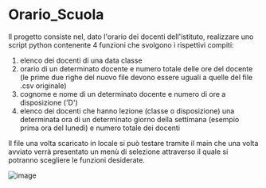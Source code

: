 # Orario_Scuola
Il progetto consiste nel, dato l'orario dei docenti dell'istituto, realizzare uno script python contenente 4 funzioni che svolgono i rispettivi compiti:
1. elenco dei docenti di una data classe
2. orario di un determinato docente e numero totale delle ore del docente (le prime due righe del nuovo file devono essere uguali a quelle del file .csv originale)
3. cognome e nome di un determinato docente e numero di ore a disposizione ('D')
4. elenco dei docenti che hanno lezione (classe o disposizione) una determinata ora di un determinato giorno della settimana (esempio prima ora del lunedì) e numero totale dei docenti

Il file una volta scaricato in locale si può testare tramite il main che una volta avviato verrà presentato un menù di selezione attraverso il quale si potranno scegliere le funzioni desiderate.

![image](https://github.com/Mattiavr/Orario_Scuola/assets/167307063/102764f7-3d77-4c9b-acc3-dd5a62a5b124)
